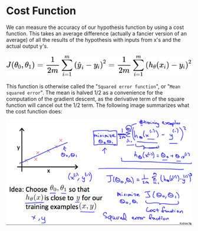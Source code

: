 
# Cost Function

We can measure the accuracy of our hypothesis function by using a cost function. This takes an average difference (actually a fancier version of an average) of all the results of the hypothesis with inputs from x's and the actual output y's.

<!-- $
J(\theta_0, \theta_1) = \dfrac {1}{2m} \displaystyle \sum _{i=1}^m \left ( \hat{y}_{i}- y_{i} \right)^2 = \dfrac {1}{2m} \displaystyle \sum _{i=1}^m \left (h_\theta (x_{i}) - y_{i} \right)^2
$ --> <img style="transform: translateY(0.1em); background: white;" src="../svg/WFyeIrRXCs.svg">

This function is otherwise called the "`Squared error function`", or "`Mean squared error`". The mean is halved 1/2 as a convenience for the computation of the gradient descent, as the derivative term of the square function will cancel out the 1/2 term. The following image summarizes what the cost function does:

![cost function](./img/cost%20function.png)
